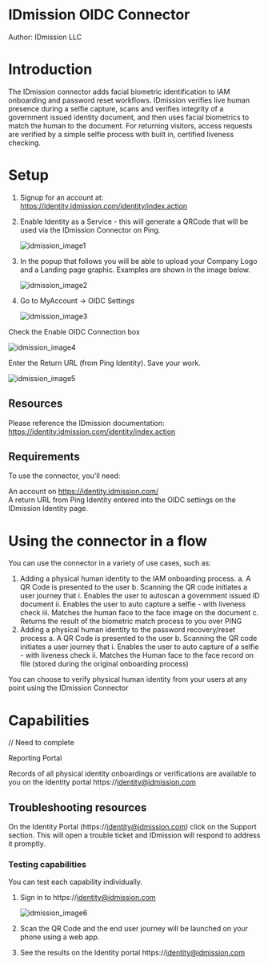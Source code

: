 # IDmission OIDC Connector

Author: IDmission LLC

# Introduction

The IDmission connector adds facial biometric identification to IAM onboarding and password reset workflows.  IDmission verifies live human presence during a selfie capture, scans and verifies integrity of a government issued identity document, and then uses facial biometrics to match the human to the document. For returning visitors, access requests are verified by a simple selfie process with built in, certified liveness checking.


# Setup

1. Signup for an account at: https://identity.idmission.com/identity/index.action

2. Enable Identity as a Service - this will generate a QRCode that will be used via the IDmission Connector on Ping.

   ![idmission_image1](idmission_image1.png)

3. In the popup that follows you will be able to upload your Company Logo and a Landing page graphic. Examples are shown in the image below.

   ![idmission_image2](idmission_image2.png)

4. Go to MyAccount -> OIDC Settings

   ![idmission_image3](idmission_image3.png)

Check the Enable OIDC Connection box

   ![idmission_image4](idmission_image4.png)

Enter the Return URL (from Ping Identity). Save your work.

   ![idmission_image5](idmission_image5.png)


## Resources

Please reference the IDmission documentation: https://identity.idmission.com/identity/index.action

## Requirements

To use the connector, you'll need:

An account on https://identity.idmission.com/  
A return URL from Ping Identity entered into the OIDC settings on the IDmission Identity page.

# Using the connector in a flow

You can use the connector in a variety of use cases, such as:

1. Adding a physical human identity to the IAM onboarding process.
  a. A QR Code is presented to the user
  b. Scanning the QR code initiates a user journey that
    i. Enables the user to autoscan a government issued ID document
    ii. Enables the user to auto capture a selfie - with liveness check
    iii. Matches the human face to the face image on the document
  c. Returns the result of the biometric match process to you over PING
2. Adding a physical human identity to the password recovery/reset process
  a. A QR Code is presented to the user
  b. Scanning the QR code initiates a user journey that
    i. Enables the user to auto capture of a selfie - with liveness check
    ii. Matches the Human face to the face record on file (stored during the original onboarding process)

You can choose to verify physical human identity from your users at any point using the IDmission Connector

# Capabilities

// Need to complete

Reporting Portal

Records of all physical identity onboardings or verifications are available to you on the Identity portal https://identity@idmission.com

## Troubleshooting resources
On the Identity Portal (https://identity@idmission.com) click on the Support section. This will open a trouble ticket and IDmission will respond to address it promptly.

### Testing capabilities

You can test each capability individually.

1. Sign in to https://identity@idmission.com

   ![idmission_image6](idmission_image6.png)

2. Scan the QR Code and the end user journey will be launched on your phone using a web app.
3. See the results on the Identity portal https://identity@idmission.com
